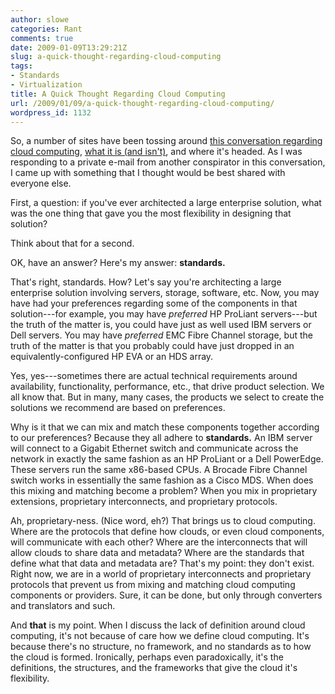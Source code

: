 ```yaml
---
author: slowe
categories: Rant
comments: true
date: 2009-01-09T13:29:21Z
slug: a-quick-thought-regarding-cloud-computing
tags:
- Standards
- Virtualization
title: A Quick Thought Regarding Cloud Computing
url: /2009/01/09/a-quick-thought-regarding-cloud-computing/
wordpress_id: 1132
---
```


So, a number of sites have been tossing around [this conversation regarding cloud computing](http://rodos.haywood.org/2009/01/what-is-cloud-conversation.html), [what it is (and isn't)](http://vinf.net/2009/01/08/what-is-the-cloud/), and where it's headed. As I was responding to a private e-mail from another conspirator in this conversation, I came up with something that I thought would be best shared with everyone else.

First, a question: if you've ever architected a large enterprise solution, what was the one thing that gave you the most flexibility in designing that solution?

Think about that for a second.

OK, have an answer? Here's my answer: **standards.**

That's right, standards. How? Let's say you're architecting a large enterprise solution involving servers, storage, software, etc. Now, you may have had your preferences regarding some of the components in that solution---for example, you may have _preferred_ HP ProLiant servers---but the truth of the matter is, you could have just as well used IBM servers or Dell servers. You may have _preferred_ EMC Fibre Channel storage, but the truth of the matter is that you probably could have just dropped in an equivalently-configured HP EVA or an HDS array.

Yes, yes---sometimes there are actual technical requirements around availability, functionality, performance, etc., that drive product selection. We all know that. But in many, many cases, the products we select to create the solutions we recommend are based on preferences.

Why is it that we can mix and match these components together according to our preferences? Because  they all adhere to **standards.** An IBM server will connect to a Gigabit Ethernet switch and communicate across the network in exactly the same fashion as an HP ProLiant or a Dell PowerEdge. These servers run the same x86-based CPUs. A Brocade Fibre Channel switch works in essentially the same fashion as a Cisco MDS. When does this mixing and matching become a problem? When you mix in proprietary extensions, proprietary interconnects, and proprietary protocols.

Ah, proprietary-ness. (Nice word, eh?) That brings us to cloud computing. Where are the protocols that define how clouds, or even cloud components, will communicate with each other? Where are the interconnects that will allow clouds to share data and metadata? Where are the standards that define what that data and metadata are? That's my point: they don't exist. Right now, we are in a world of proprietary interconnects and proprietary protocols that prevent us from mixing and matching cloud computing components or providers. Sure, it can be done, but only through converters and translators and such.

And **that** is my point. When I discuss the lack of definition around cloud computing, it's not because of care how we define cloud computing. It's because there's no structure, no framework, and no standards as to how the cloud is formed. Ironically, perhaps even paradoxically, it's the definitions, the structures, and the frameworks that give the cloud it's flexibility.
